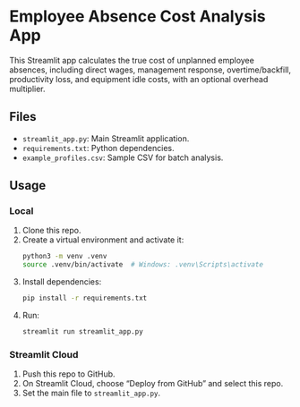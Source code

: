 # Employee Absence Cost Analysis App

This Streamlit app calculates the true cost of unplanned employee absences, including direct wages, management response, overtime/backfill, productivity loss, and equipment idle costs, with an optional overhead multiplier.

## Files

- `streamlit_app.py`: Main Streamlit application.
- `requirements.txt`: Python dependencies.
- `example_profiles.csv`: Sample CSV for batch analysis.

## Usage

### Local

1. Clone this repo.
2. Create a virtual environment and activate it:
   ```bash
   python3 -m venv .venv
   source .venv/bin/activate  # Windows: .venv\Scripts\activate
   ```
3. Install dependencies:
   ```bash
   pip install -r requirements.txt
   ```
4. Run:
   ```bash
   streamlit run streamlit_app.py
   ```

### Streamlit Cloud

1. Push this repo to GitHub.
2. On Streamlit Cloud, choose “Deploy from GitHub” and select this repo.
3. Set the main file to `streamlit_app.py`.


